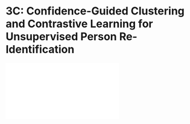 # 3C: Confidence-Guided Clustering and Contrastive Learning for Unsupervised Person Re-Identification

![framework](figs/framework.pdf)

